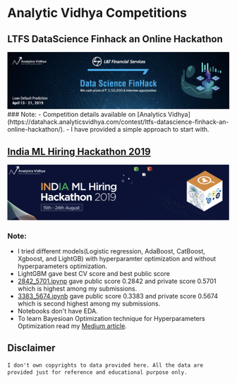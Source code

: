 # Analytic Vidhya Competitions

## LTFS DataScience Finhack an Online Hackathon
<img src='LFTS/images/ltfs.png'>
### Note:
- Competition details available on [Analytics Vidhya](https://datahack.analyticsvidhya.com/contest/ltfs-datascience-finhack-an-online-hackathon/).
- I have provided a simple approach to start with.  

## [India ML Hiring Hackathon 2019](https://datahack.analyticsvidhya.com/contest/india-ml-hiring-hackathon-2019/)

<img src='India_ML_Hiring_2019/images/india_ml.png'>

### Note:
- I tried different models(Logistic regression, AdaBoost, CatBoost, Xgboost, and LightGB) with hyperparamter optimization and without hyperparameters optimization. <br>
- LightGBM gave best CV score and best public score 
- [2842_5701.ipynp]() gave public score 0.2842 and private score 0.5701 which is highest among my submissions.<br>
- [3383_5674.ipynb]() gave public score 0.3383 and private score 0.5674 which is second highest among my submissions.<br>
- Notebooks don't have EDA. <br>
- To learn Bayesioan Optimization technique for Hyperparameters Optimization read my [Medium article](https://medium.com/game-of-data/hyperparameters-optimization-for-lightgbm-catboost-and-xgboost-regressors-using-bayesian-6e7c495947a9). <br>


## Disclaimer

```text
I don't own copyrights to data provided here. All the data are provided just for reference and educational purpose only. 

```
